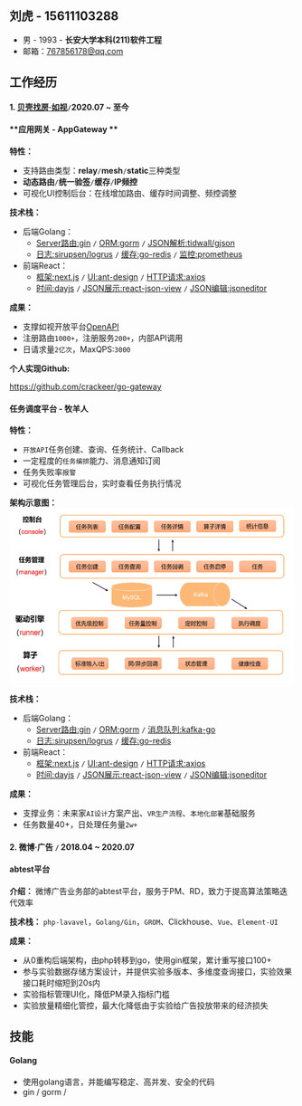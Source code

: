 ## 刘虎 - 15611103288
- 男 - 1993 - **长安大学本科(211)软件工程**
- 邮箱：767856178@qq.com 


## 工作经历

#### 1. [贝壳找房·如视](https://home.realsee.com/)`/`2020.07 ~ 至今

<!-- tabs:start -->

#### **应用网关 - AppGateway **

**特性：**
- 支持路由类型：**relay**`/`**mesh**`/`**static**三种类型
- **动态路由**`/`**统一验签**`/`**缓存**`/`**IP频控**
- 可视化UI控制后台：在线增加路由、缓存时间调整、频控调整

**技术栈：**

- 后端Golang：
  - [Server路由:gin](https://github.com/gin-gonic/gin) `/` [ORM:gorm](https://github.com/go-gorm/gorm) `/` [JSON解析:tidwall/gjson](https://github.com/tidwall/gjson) 
  - [日志:sirupsen/logrus](https://github.com/sirupsen/logrus) `/` [缓存:go-redis](http://github.com/go-redis/redis/v8) `/` [监控:prometheus](http://github.com/prometheus/client_golang) 
- 前端React：
  - [框架:next.js](https://nextjs.org/docs) `/` [UI:ant-design](https://ant.design/docs/react/introduce-cn) `/` [HTTP请求:axios](https://github.com/axios/axios) 
  - [时间:dayjs](https://day.js.org/en/) `/` [JSON展示:react-json-view](https://github.com/mac-s-g/react-json-view) `/` [JSON编辑:jsoneditor](https://jsoneditoronline.org/)

**成果：**
- 支撑如视开放平台[OpenAPI](https://open-platform.realsee.com/developer/open/api#/)
- 注册路由`1000+`，注册服务`200+`，内部API调用
- 日请求量`2亿次`，MaxQPS:`3000`

**个人实现Github:**

https://github.com/crackeer/go-gateway

#### **任务调度平台 - 牧羊人**

**特性：**
- `开放API`任务创建、查询、任务统计、Callback
- 一定程度的`任务编排`能力、消息通知订阅
- 任务失败率`报警`
- 可视化任务管理后台，实时查看任务执行情况

**架构示意图：**
<img src="/images/shepherd.png" height="310px" width="530px"/>

**技术栈：**

- 后端Golang：
  - [Server路由:gin](https://github.com/gin-gonic/gin) `/` [ORM:gorm](https://github.com/go-gorm/gorm) `/` [消息队列:kafka-go](https://github.com/segmentio/kafka-go) 
  - [日志:sirupsen/logrus](https://github.com/sirupsen/logrus) `/` [缓存:go-redis](http://github.com/go-redis/redis/v8) 
- 前端React：
  - [框架:next.js](https://nextjs.org/docs) `/` [UI:ant-design](https://ant.design/docs/react/introduce-cn) `/` [HTTP请求:axios](https://github.com/axios/axios) 
  - [时间:dayjs](https://day.js.org/en/) `/` [JSON展示:react-json-view](https://github.com/mac-s-g/react-json-view) `/` [JSON编辑:jsoneditor](https://jsoneditoronline.org/)

**成果：**
- 支撑业务：未来家`AI设计`方案产出、`VR生产流程`、`本地化部署`基础服务
- 任务数量40+，日处理任务量`2w+`

<!-- tabs:end -->

#### 2. 微博·广告 `/` 2018.04 ~ 2020.07

<!-- tabs:start -->

#### **abtest平台**

**介绍：**
微博广告业务部的abtest平台，服务于PM、RD，致力于提高算法策略迭代效率

**技术栈：**
`php-lavavel`，`Golang/Gin`，`GROM`、Clickhouse、`Vue`、`Element-UI`

**成果：**
- 从0重构后端架构，由php转移到go，使用gin框架，累计重写接口100+
- 参与实验数据存储方案设计，并提供实验多版本、多维度查询接口，实验效果接口耗时缩短到20s内
- 实验指标管理UI化，降低PM录入指标门槛
- 实验放量精细化管控，最大化降低由于实验给广告投放带来的经济损失

<!-- tabs:end -->

## 技能

<!-- tabs:start -->

#### **Golang**

- 使用golang语言，并能编写稳定、高并发、安全的代码
- gin / gorm /

<!-- tabs:end -->
